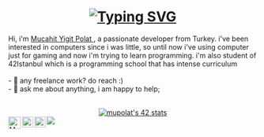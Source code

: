 <h1 align="center"><a href="https://git.io/typing-svg"><img src="https://readme-typing-svg.demolab.com?font=Fira+Code&size=30&pause=1000&color=BB774C&width=435&lines=Hi++%F0%9F%91%8B%2C+I'm+M%C3%BCcahit+Yi%C4%9Fit+Polat" alt="Typing SVG" /></a></h1>
Hi, i'm <a href="https://www.linkedin.com/in/m%C3%BCcahit-polat-126366249/">Mucahit Yigit Polat </a>, a passionate developer from Turkey. i've been interested in computers since i was little, so until now i've using computer just for gaming and now i'm trying to learn programming. i'm also student of 42Istanbul which is a programming school that has intense curriculum
</br></br>
- 💼 any freelance work? do reach :)
</br>
- 💬 ask me about anything, i am happy to help;
</br>
</br>
<p align="center"><a href="https://github.com/oakoudad/badge42"><img src="https://badge.mediaplus.ma/water/mupolat?1337Badge=off&UM6P=off" alt="mupolat's 42 stats" /></a>
 </br>
  <a href="mailto:mkara480465@gmail.com">
  <img align="left" alt="Mucahit's Mail" width="25px" src="https://cdn.pixabay.com/photo/2019/10/19/17/24/gmail-4561841_960_720.png"/>
</a>
 <a href="https://www.instagram.com/mucahityigitpolat/">
 <img align="left" alt="Mucahit's Instagram" width="22px" src="https://raw.githubusercontent.com/hussainweb/hussainweb/main/icons/instagram.png"/>
</a>
 <a href="https://www.twitter.com/mucahitmusic">
  <img align="left" alt="Mucahit's Twitter" width="22px" src="https://cdn-icons-png.flaticon.com/512/124/124021.png"/>
</a>
 <img align="left" src="https://visitor-badge.glitch.me/badge?page_id=mchitplt.mchitplt"/>
</br>
